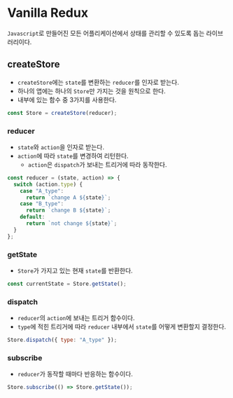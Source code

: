 # Vanilla Redux

`Javascript`로 만들어진 모든 어플리케이션에서 상태를 관리할 수 있도록 돕는 라이브러리이다.

## createStore

- `createStore`에는 `state`를 변환하는 `reducer`를 인자로 받는다.
- 하나의 앱에는 하나의 `Store`만 가지는 것을 원칙으로 한다.
- 내부에 있는 함수 중 3가지를 사용한다.

```javascript
const Store = createStore(reducer);
```

### reducer

- `state`와 `action`을 인자로 받는다.
- `action`에 따라 `state`를 변경하여 리턴한다.
  - `action`은 `dispatch`가 보내는 트리거에 따라 동작한다.

```javascript
const reducer = (state, action) => {
  switch (action.type) {
    case "A_type":
      return `change A ${state}`;
    case "B_type":
      return `change B ${state}`;
    default:
      return `not change ${state}`;
  }
};
```

### getState

- `Store`가 가지고 있는 현재 `state`를 반환한다.

```javascript
const currentState = Store.getState();
```

### dispatch

- `reducer`의 `action`에 보내는 트리거 함수이다.
- `type`에 적힌 트리거에 따라 `reducer` 내부에서 `state`를 어떻게 변환할지 결정한다.

```javascript
Store.dispatch({ type: "A_type" });
```

### subscribe

- `reducer`가 동작할 때마다 반응하는 함수이다.

```javascript
Store.subscribe(() => Store.getState());
```
